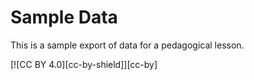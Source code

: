 # Sample Data

This is a sample export of data for a pedagogical lesson.

[![CC BY 4.0][cc-by-shield]][cc-by]
